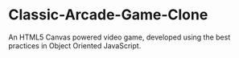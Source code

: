 # Classic-Arcade-Game-Clone
An HTML5 Canvas powered video game, developed using the best practices in Object Oriented JavaScript.
